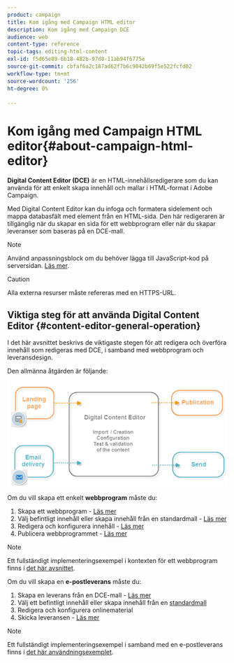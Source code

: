 ```yaml
---
product: campaign
title: Kom igång med Campaign HTML editor
description: Kom igång med Campaign DCE
audience: web
content-type: reference
topic-tags: editing-html-content
exl-id: f5d65e89-6b18-482b-97d8-11ab94f6775e
source-git-commit: cbfaf6a2c187ad62f7b6c9042b69f5e522fcfd02
workflow-type: tm+mt
source-wordcount: '256'
ht-degree: 0%

---
```


# Kom igång med Campaign HTML editor{#about-campaign-html-editor}

**Digital Content Editor (DCE)** är en HTML-innehållsredigerare som du kan använda för att enkelt skapa innehåll och mallar i HTML-format i Adobe Campaign.

Med Digital Content Editor kan du infoga och formatera sidelement och mappa databasfält med element från en HTML-sida. Den här redigeraren är tillgänglig när du skapar en sida för ett webbprogram eller när du skapar leveranser som baseras på en DCE-mall.

>[!NOTE]
>
>Använd anpassningsblock om du behöver lägga till JavaScript-kod på serversidan. [Läs mer](../../delivery/using/personalization-blocks.md).

>[!CAUTION]
>
>Alla externa resurser måste refereras med en HTTPS-URL.

## Viktiga steg för att använda Digital Content Editor {#content-editor-general-operation}

I det här avsnittet beskrivs de viktigaste stegen för att redigera och överföra innehåll som redigeras med DCE, i samband med webbprogram och leveransdesign.

Den allmänna åtgärden är följande:

![](assets/dce_schema.png)

Om du vill skapa ett enkelt **webbprogram** måste du:

1. Skapa ett webbprogram - [Läs mer](creating-a-landing-page.md)
1. Välj befintligt innehåll eller skapa innehåll från en standardmall - [Läs mer](template-management.md)
1. Redigera och konfigurera innehåll - [Läs mer](editing-content.md)
1. Publicera webbprogrammet - [Läs mer](creating-a-landing-page.md#step-3---publishing-content)

>[!NOTE]
>
>Ett fullständigt implementeringsexempel i kontexten för ett webbprogram finns i [det här avsnittet](creating-a-landing-page.md).

Om du vill skapa en **e-postleverans** måste du:

1. Skapa en leverans från en DCE-mall - [Läs mer](use-case--creating-an-email-delivery.md)
1. Välj ett befintligt innehåll eller skapa innehåll från en [standardmall](template-management.md)
1. Redigera och konfigurera onlinematerial
1. Skicka leveransen - [Läs mer](../../delivery/using/steps-about-delivery-creation-steps.md)

>[!NOTE]
>
>Ett fullständigt implementeringsexempel i samband med en e-postleverans finns i [det här användningsexemplet](use-case--creating-an-email-delivery.md).
